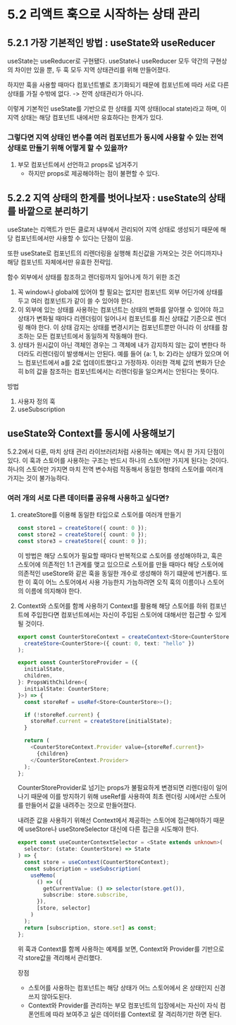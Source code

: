 # 5.2 리액트 훅으로 시작하는 상태 관리

## 5.2.1 가장 기본적인 방법 : useState와 useReducer

useState는 useReducer로 구현됐다. useState나 useReducer 모두 약간의 구현상의 차이만 있을 뿐, 두 훅 모두 지역 상태관리를 위해 만들어졌다.

하지만 훅을 사용할 때마다 컴포넌트별로 초기화되기 때문에 컴포넌트에 따라 서로 다른 상태를 가질 수밖에 없다. -> 전역 상태관리가 아니다.

이렇게 기본적인 useState를 기반으로 한 상태를 지역 상태(local state)라고 하며, 이 지역 상태는 해당 컴포넌트 내에서만 유효하다는 한계가 있다.

### 그렇다면 지역 상태인 변수를 여러 컴포넌트가 동시에 사용할 수 있는 전역 상태로 만들기 위해 어떻게 할 수 있을까?

1. 부모 컴포넌트에서 선언하고 props로 넘겨주기
   - 하지만 props로 제공해야하는 점이 불편할 수 있다.

## 5.2.2 지역 상태의 한계를 벗어나보자 : useState의 상태를 바깥으로 분리하기

useState는 리액트가 만든 클로저 내부에서 관리되어 지역 상태로 생성되기 때문에 해당 컴포넌트에서만 사용할 수 있다는 단점이 있음.

또한 useState로 컴포넌트의 리렌더링을 실행해 최신값을 가져오는 것은 어디까지나 해당 컴포넌트 자체에서만 유효한 전략임.

함수 외부에서 상태를 참조하고 렌더링까지 일어나게 하기 위한 조건

1. 꼭 window나 global에 있어야 할 필요는 없지만 컴포넌트 외부 어딘가에 상태를 두고 여러 컴포넌트가 같이 쓸 수 있어야 한다.
2. 이 외부에 있는 상태를 사용하는 컴포넌트는 상태의 변화를 알아챌 수 있어야 하고 상태가 변화될 때마다 리렌더링이 일어나서 컴포넌트를 최신 상태값 기준으로 렌더링 해야 한다. 이 상태 감지는 상태를 변경시키는 컴포넌트뿐만 아니라 이 상태를 참조하는 모든 컴포넌트에서 동일하게 작동해야 한다.
3. 상태가 원시값이 아닌 객체인 경우는 그 객체에 내가 감지하지 않는 값이 변한다 하더라도 리렌더링이 발생해서는 안된다. 예를 들어 {a: 1, b: 2}라는 상태가 있으며 어느 컴포넌트에서 a를 2로 업데이트했다고 가정하자. 이러한 객체 값의 변화가 단순히 b의 값을 참조하는 컴포넌트에서는 리렌더링을 일으켜서는 안된다는 뜻이다.

방법

1. 사용자 정의 훅
2. useSubscription

## useState와 Context를 동시에 사용해보기

5.2.2에서 다룬, 마치 상태 관리 라이브러리처럼 사용하는 예제는 역시 한 가지 단점이 있다. 이 훅과 스토어를 사용하는 구조는 반드시 하나의 스토어만 가지게 된다는 것이다. 하나의 스토어만 가지면 마치 전역 변수처럼 작동해서 동일한 형태의 스토어를 여러개 가지는 것이 불가능하다.

### 여러 개의 서로 다른 데이터를 공유해 사용하고 싶다면?

1. createStore를 이용해 동일한 타입으로 스토어를 여러개 만들기

   ```typescript
   const store1 = createStore({ count: 0 });
   const store2 = createStore({ count: 0 });
   const store3 = createStore({ count: 0 });
   ```

   이 방법은 해당 스토어가 필요할 때마다 반복적으로 스토어를 생성해야하고, 훅은 스토어에 의존적인 1:1 관계를 맺고 있으므로 스토어를 만들 때마다 해당 스토어에 의존적인 useStore와 같은 훅을 동일한 개수로 생성해야 하기 떄문에 번거롭다. 또한 이 훅이 어느 스토어에서 사용 가능한지 가늠하려면 오직 훅의 이름이나 스토어의 이름에 의지해야 한다.

2. Context와 스토어를 함께 사용하기
   Context를 활용해 해당 스토어를 하위 컴포넌트에 주입한다면 컴포넌트에서는 자신이 주입된 스토어에 대해서만 접근할 수 있게 될 것이다.

   ```typescript
   export const CounterStoreContext = createContext<Store<CounterStore>>(
     createStore<CounterStore>({ count: 0, text: "hello" })
   );

   export const CounterStoreProvider = ({
     initialState,
     children,
   }: PropsWithChildren<{
     initialState: CounterStore;
   }>) => {
     const storeRef = useRef<Store<CounterStore>>();

     if (!storeRef.current) {
       storeRef.current = createStore(initialState);
     }

     return (
       <CounterStoreContext.Provider value={storeRef.current}>
         {children}
       </CounterStoreContext.Provider>
     );
   };
   ```

   CounterStoreProvider로 넘기는 props가 불필요하게 변경되면 리렌더링이 일어나기 때문에 이를 방지하기 위해 useRef를 사용하여 최초 렌더링 시에서만 스토어를 만들어서 값을 내려주는 것으로 만들어졌다.

   내려준 값을 사용하기 위해선 Context에서 제공하는 스토어에 접근해야하기 때문에 useStore나 useStoreSelector 대신에 다른 접근을 시도해야 한다.

   ```typescript
   export const useCounterContextSelector = <State extends unknown>(
     selector: (state: CounterStore) => State
   ) => {
     const store = useContext(CounterStoreContext);
     const subscription = useSubscription(
       useMemo(
         () => ({
           getCurrentValue: () => selector(store.get()),
           subscribe: store.subscribe,
         }),
         [store, selector]
       )
     );
     return [subscription, store.set] as const;
   };
   ```

   위 훅과 Context를 함께 사용하는 예제를 보면, Context와 Provider를 기반으로 각 store값을 격리해서 관리했다.

   장점

   - 스토어를 사용하는 컴포넌트는 해당 상태가 어느 스토어에서 온 상태인지 신경 쓰지 않아도된다.
   - Context와 Provider를 관리하는 부모 컴포넌트의 입장에서는 자신이 자식 컴폰언트에 따라 보여주고 싶은 데이터를 Context로 잘 격리하기만 하면 된다.
